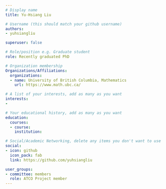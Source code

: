 ```yaml
---
# Display name
title: Yu-Hsiang Liu

# Username (this should match your github username)
authors:
- yuhsiangliu

superuser: false

# Role/position e.g. Graduate student
role: Recently graduated PhD

# Organization membership
Organizations/Affiliations:
  organizations:
  - name: University of British Columbia, Mathematics
    url: https://www.math.ubc.ca/

# A list of your interests, add as many as you want
interests:
- 

# Your educational history, add as many as you want
education:
  courses:
  - course: 
    institution: 

# Social/Academic Networking, delete any items you don't want to use
social:
- icon: github
  icon_pack: fab
  link: https://github.com/yuhsiangliu

user_groups:
- committee: members
  role: ATCO Project member
---
```

